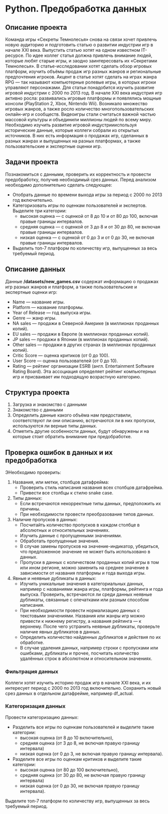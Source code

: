 # Python. Предобработка данных

## Описание проекта

Команда игры «Секреты Темнолесья» снова на связи хочет привлечь новую аудиторию и подготовить статью о развитии индустрии игр в начале XXI века. Выпустить статью хотят на одном известном IT-ресурсе. По идее коллег статья должна привлечь внимание людей, которые любят старые игры, и заодно заинтересовать их «Секретами Темнолесья».
В статье-исследовании хотят сделать обзор игровых платформ, изучить объёмы продаж игр разных жанров и региональные предпочтения игроков. Акцент в статье хотят сделать на играх жанра RPG — так называют компьютерные ролевые игры, в которых игроки управляют персонажами.
Для статьи понадобится изучить развитие игровой индустрии с 2000 по 2013 год. В начале XXI века индустрия игр активно росла: развивались игровые платформы и появлялись мощные консоли (PlayStation 2, Xbox, Nintendo Wii). Возникало множество игровых жанров, а также росло количество многопользовательских онлайн-игр и сообществ. Видеоигры стали считаться важной частью массовой культуры и объединили миллионы людей по всему миру.
Необходимо изучить развитие игровой индустриииспользуя исторические данные, которые коллеги собрали из открытых источников. В них есть информация о продажах игр, сделанных в разных жанрах и выпущенных на разных платформах, а также пользовательские и экспертные оценки игр.

## Задачи проекта

Познакомиться с данными, проверить их корректность и провести предобработку, получив необходимый срез данных.
Перед анализом необходимо дополнительно сделать следующее:

- Отобрать данные по времени выхода игры за период с 2000 по 2013 год включительно.
- Категоризовать игры по оценкам пользователей и экспертов. Выделите три категории:
  - высокая оценка — с оценкой от 8 до 10 и от 80 до 100, включая правые границы интервалов.
  - средняя оценка — с оценкой от 3 до 8 и от 30 до 80, не включая правые границы интервалов.
  - низкая оценка — с оценкой от 0 до 3 и от 0 до 30, не включая правые границы интервалов.
- Выделить топ-7 платформ по количеству игр, выпущенных за весь требуемый период.

## Описание данных

Данные **/datasets/new_games.csv** содержат информацию о продажах игр разных жанров и платформ, а также пользовательские и экспертные оценки игр:

- Name — название игры.
- Platform — название платформы.
- Year of Release — год выпуска игры.
- Genre — жанр игры.
- NA sales — продажи в Северной Америке (в миллионах проданных копий).
- EU sales — продажи в Европе (в миллионах проданных копий).
- JP sales — продажи в Японии (в миллионах проданных копий).
- Other sales — продажи в других странах (в миллионах проданных копий).
- Critic Score — оценка критиков (от 0 до 100).
- User Score — оценка пользователей (от 0 до 10).
- Rating — рейтинг организации ESRB (англ. Entertainment Software Rating Board). Эта ассоциация определяет рейтинг компьютерных игр и присваивает им подходящую возрастную категорию.

## Структура проекта

1. Загрузка и знакомство с данными
2. Знакомство с данными
3. Определить данные какого объёма нам предоставили, соответствуют ли они описанию, встречаются ли в них пропуски, используются ли верные типы данных.
4. Отметить другие особенности данных, будут обнаружены и на которые стоит обратить внимание при предобработке.

## Проверка ошибок в данных и их предобработка

ЭНеобходимо проверить:

1. Названия, или метки, столбцов датафрейма:
   - Проверить стиль написания названия всех столбцов датафрейма.
   - Привести все столбцы к стилю snake case.
2. Типы данных:
   - Если встречаются некорректные типы данных, предположить их причины.
   - При необходимости провести преобразование типов данных.
3. Наличие пропусков в данных:
   - Посчитайть количество пропусков в каждом столбце в абсолютных и относительных значениях.
   - Изучить данные с пропущенными значениями.
   - Обработать пропущенные значения.
   - В случае замены пропусков на значение-индикатор, убедиться, что предложенное значение не может быть использовано в данных.
   - Пропуски в данных с количеством проданных копий игры в том или ином регионе, можно заменить на среднее значение в зависимости от названия платформы и года выхода игры.
4. Явные и неявные дубликаты в данных:
   - Изучить уникальные значения в категориальных данных, например с названиями жанра игры, платформы, рейтинга и года выпуска. Проверить, встречаются ли среди данных неявные дубликаты, связанные с опечатками или разным способом написания.
   - При необходимости провести нормализацию данных с текстовыми значениями. Названия или жанры игр можно привести к нижнему регистру, а названия рейтинга — к верхнему.
     После чего устранить неявные дубликаты, проверьте наличие явных дубликатов в данных.
   - Определить количество найденных дубликатов и действия по их обработке.
   - В случае удаления данных, например строки с пропусками или ошибками, дубликаты и прочее,  посчитать количество удалённых строк в абсолютном и относительном значениях.

### Фильтрация данных

Коллеги хотят изучить историю продаж игр в начале XXI века, и их интересует период с 2000 по 2013 год включительно.  Сохранить новый срез данных в отдельном датафрейме, например df_actual.

### Категоризация данных

Провести категоризацию данных:

- Разделить все игры по оценкам пользователей и выделите такие категории:
  - высокая оценка (от 8 до 10 включительно),
  - средняя оценка (от 3 до 8, не включая правую границу интервала)
  - низкая оценка (от 0 до 3, не включая правую границу интервала).
- Разделите все игры по оценкам критиков и выделите такие категории:
  - высокая оценка (от 80 до 100 включительно),
  - средняя оценка (от 30 до 80, не включая правую границу интервала)
  - низкая оценка (от 0 до 30, не включая правую границу интервала).

Выделите топ-7 платформ по количеству игр, выпущенных за весь требуемый период.
